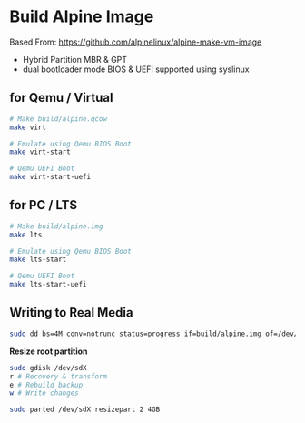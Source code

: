 # Build Alpine Image

Based From: https://github.com/alpinelinux/alpine-make-vm-image

- Hybrid Partition MBR & GPT 
- dual bootloader mode BIOS & UEFI supported using syslinux

## for Qemu / Virtual
``` bash
# Make build/alpine.qcow
make virt

# Emulate using Qemu BIOS Boot
make virt-start

# Qemu UEFI Boot
make virt-start-uefi
```

## for PC / LTS
``` bash
# Make build/alpine.img
make lts

# Emulate using Qemu BIOS Boot
make lts-start

# Qemu UEFI Boot
make lts-start-uefi
```

## Writing to Real Media

``` bash
sudo dd bs=4M conv=notrunc status=progress if=build/alpine.img of=/dev/sdX

```

**Resize root partition**
``` bash
sudo gdisk /dev/sdX
r # Recovery & transform
e # Rebuild backup
w # Write changes

sudo parted /dev/sdX resizepart 2 4GB
```
